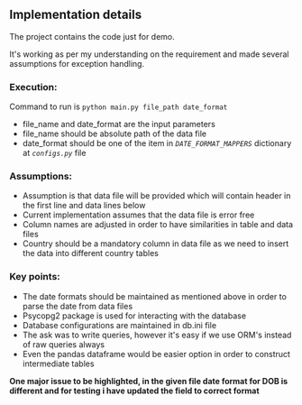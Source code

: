 ## Implementation details
The project contains the code just for demo. 

It's working as per my understanding on the requirement and made several assumptions for exception handling.

### Execution:
Command to run is `python main.py file_path date_format`
* file_name and date_format are the input parameters
* file_name should be absolute path of the data file
* date_format should be one of the item in *`DATE_FORMAT_MAPPERS`* dictionary at *`configs.py`*
  file
  
### Assumptions:
* Assumption is that data file will be provided which will contain header in the first line and data lines
  below
* Current implementation assumes that the data file is error free
* Column names are adjusted in order to have similarities in table and data files
* Country should be a mandatory column in data file as we need to insert the data into different country 
  tables
  
### Key points:
* The date formats should be maintained as mentioned above in order to parse the date from data files
* Psycopg2 package is used for interacting with the database
* Database configurations are maintained in db.ini file
* The ask was to write queries, however it's easy if we use ORM's instead of raw queries always
* Even the pandas dataframe would be easier option in order to construct intermediate tables

**One major issue to be highlighted, in the given file date format for DOB is different and for testing
 i have updated the field to correct format** 
